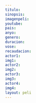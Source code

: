 ```yaml
---
titulo: 
sinopsis: 
imagenpeli: 
youtube: 
pais: 
anyo: 
genero: 
duracion: 
vose: 
recaudacion: 
actor1: 
img1: 
actor2: 
img2: 
actor3: 
img3: 
actor4:
img4: 
layout: peli
---
```

